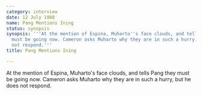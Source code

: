 ```yaml
---
category: interview
date: 12 July 1988
name: Pang Mentions Ining
status: synopsis
synopsis: '''At the mention of Espina, Muharto''s face clouds, and tells Pang they
  must be going now. Cameron asks Muharto why they are in such a hurry, but he does
  not respond.'''
title: Pang Mentions Ining

---
```






At the mention of Espina, Muharto's face clouds, and tells Pang they
must be going now. Cameron asks Muharto why they are in such a hurry,
but he does not respond.
